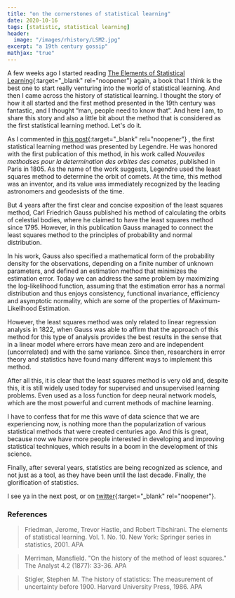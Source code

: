 ```yaml
---
title: "on the cornerstones of statistical learning"
date: 2020-10-16
tags: [statistic, statistical learning]
header:
  image: "/images/rhistory/LSM2.jpg"
excerpt: "a 19th century gossip"
mathjax: "true"
---
```


A few weeks ago I started reading [The Elements of Statistical Learning](http://web.stanford.edu/~hastie/Papers/ESLII.pdf){:target="_blank" rel="noopener"} again, a book that I think is the best one to start really venturing into the world of statistical learning. And then I came across the history of statistical learning. I thought the story of how it all started and the first method presented in the 19th century was fantastic, and I thought “man, people need to know that”. And here I am, to share this story and also a little bit about the method that is considered as the first statistical learning method. Let's do it.

As I commented in [this post](https://scpatricio.github.io/statistical_learning_history/){:target="_blank" rel="noopener"}
, the first statistical learning method was presented by Legendre. He was honored with the first publication of this method, in his work called _Nouvelles methodses pour la determination des orbites des cometes_, published in Paris in 1805. As the name of the work suggests, Legendre used the least squares method to determine the orbit of comets. At the time, this method was an inventor, and its value was immediately recognized by the leading astronomers and geodesists of the time.

But 4 years after the first clear and concise exposition of the least squares method, Carl Friedrich Gauss published his method of calculating the orbits of celestial bodies, where he claimed to have the least squares method since 1795. However, in this publication Gauss managed to connect the least squares method to the principles of probability and normal distribution.

In his work, Gauss also specified a mathematical form of the probability density for the observations, depending on a finite number of unknown parameters, and defined an estimation method that minimizes the estimation error. Today we can address the same problem by maximizing the log-likelihood function, assuming that the estimation error has a normal distribution and thus enjoys consistency, functional invariance, efficiency and asymptotic normality, which are some of the properties of Maximum-Likelihood Estimation.

However, the least squares method was only related to linear regression analysis in 1822, when Gauss was able to affirm that the approach of this method for this type of analysis provides the best results in the sense that in a linear model where errors have mean zero and are independent (uncorrelated) and with the same variance. Since then, researchers in error theory and statistics have found many different ways to implement this method.

After all this, it is clear that the least squares method is very old and, despite this, it is still widely used today for supervised and unsupervised learning problems. Even used as a loss function for deep neural network models, which are the most powerful and current methods of machine learning.

I have to confess that for me this wave of data science that we are experiencing now, is nothing more than the popularization of various statistical methods that were created centuries ago. And this is great, because now we have more people interested in developing and improving statistical techniques, which results in a boom in the development of this science.

Finally, after several years, statistics are being recognized as science, and not just as a tool, as they have been until the last decade. Finally, the glorification of statistics.

I see ya in the next post, or on [twitter](http://twitter.com/scpatricio){:target="_blank" rel="noopener"}.

### References

> Friedman, Jerome, Trevor Hastie, and Robert Tibshirani. The elements of statistical learning. Vol. 1. No. 10. New York: Springer series in statistics, 2001.
APA

> Merriman, Mansfield. "On the history of the method of least squares." The Analyst 4.2 (1877): 33-36.
APA

> Stigler, Stephen M. The history of statistics: The measurement of uncertainty before 1900. Harvard University Press, 1986.
APA
